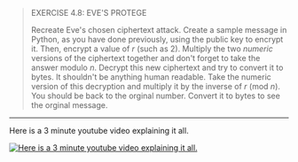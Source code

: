 > EXERCISE 4.8: EVE'S PROTEGE
> 
> Recreate Eve's chosen ciphertext attack. Create a sample message in 
> Python, as you have done previously, using the public key to encrypt it. 
> Then, encrypt a value of $r$ (such as $2$). Multiply the two _numeric_
> versions of the ciphertext together and don't forget to take the answer 
> modulo $n$. Decrypt this new ciphertext and try to convert it to bytes. 
> It shouldn't be anything human readable. Take the numeric version of this 
> decryption and multiply it by the inverse of $r \: (\text{mod} \: n)$. You 
> should be back to the orginal number. Convert it to bytes
> to see the orginal message. 

--------------------------------

Here is a 3 minute youtube video explaining it all. 

[![Here is a 3 minute youtube video explaining it all. ](https://img.youtube.com/vi/kSX0E4uFt9E/default.jpg)](https://youtu.be/kSX0E4uFt9E)